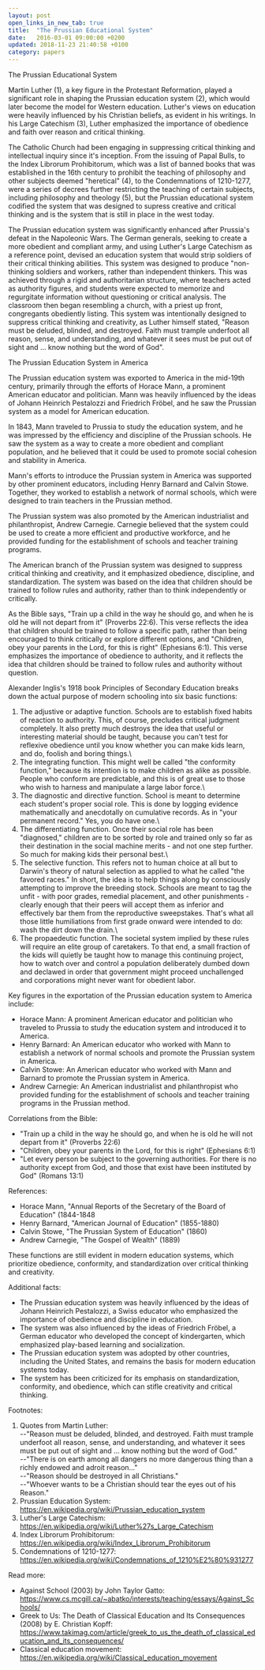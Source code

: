 ```yaml
---
layout: post
open_links_in_new_tab: true
title:  "The Prussian Educational System"
date:   2016-03-01 09:00:00 +0200
updated: 2018-11-23 21:40:58 +0100
category: papers
---
```


The Prussian Educational System

Martin Luther (1), a key figure in the Protestant Reformation, played a significant role in shaping the Prussian education system (2), which would later become the model for Western education. Luther's views on education were heavily influenced by his Christian beliefs, as evident in his writings. In his Large Catechism (3), Luther emphasized the importance of obedience and faith over reason and critical thinking.

The Catholic Church had been engaging in suppressing critical thinking and intellectual inquiry since it's inception. From the issuing of Papal Bulls, to the Index Librorum Prohibitorum, which was a list of banned books that was established in the 16th century to prohibit the teaching of philosophy and other subjects deemed "heretical" (4), to the Condemnations of 1210-1277, were a series of decrees further restricting the teaching of certain subjects, including philosophy and theology (5), but the Prussian educational system codified the system that was designed to supress creative and critical thinking and is the system that is still in place in the west today.

The Prussian education system was significantly enhanced after Prussia's defeat in the Napoleonic Wars. The German generals, seeking to create a more obedient and compliant army, and using Luther's Large Catechism as a reference point, devised an education system that would strip soldiers of their critical thinking abilities. This system was designed to produce "non-thinking soldiers and workers, rather than independent thinkers. This was achieved through a rigid and authoritarian structure, where teachers acted as authority figures, and students were expected to memorize and regurgitate information without questioning or critical analysis. The classroom then began resembling a church, with a priest up front, congregants obediently listing. This system was intentionally designed to suppress critical thinking and creativity, as Luther himself stated, "Reason must be deluded, blinded, and destroyed. Faith must trample underfoot all reason, sense, and understanding, and whatever it sees must be put out of sight and … know nothing but the word of God".

The Prussian Education System in America

The Prussian education system was exported to America in the mid-19th century, primarily through the efforts of Horace Mann, a prominent American educator and politician. Mann was heavily influenced by the ideas of Johann Heinrich Pestalozzi and Friedrich Fröbel, and he saw the Prussian system as a model for American education.

In 1843, Mann traveled to Prussia to study the education system, and he was impressed by the efficiency and discipline of the Prussian schools. He saw the system as a way to create a more obedient and compliant population, and he believed that it could be used to promote social cohesion and stability in America.

Mann's efforts to introduce the Prussian system in America was supported by other prominent educators, including Henry Barnard and Calvin Stowe. Together, they worked to establish a network of normal schools, which were designed to train teachers in the Prussian method.

The Prussian system was also promoted by the American industrialist and philanthropist, Andrew Carnegie. Carnegie believed that the system could be used to create a more efficient and productive workforce, and he provided funding for the establishment of schools and teacher training programs.

The American branch of the Prussian system was designed to suppress critical thinking and creativity, and it emphasized obedience, discipline, and standardization. The system was based on the idea that children should be trained to follow rules and authority, rather than to think independently or critically.

As the Bible says, "Train up a child in the way he should go, and when he is old he will not depart from it" (Proverbs 22:6). This verse reflects the idea that children should be trained to follow a specific path, rather than being encouraged to think critically or explore different options, and "Children, obey your parents in the Lord, for this is right" (Ephesians 6:1). This verse emphasizes the importance of obedience to authority, and it reflects the idea that children should be trained to follow rules and authority without question.

Alexander Inglis's 1918 book Principles of Secondary Education breaks down the actual purpose of modern schooling into six basic functions:
 
1) The adjustive or adaptive function. Schools are to establish fixed habits of reaction to authority. This, of course, precludes critical judgment completely. It also pretty much destroys the idea that useful or interesting material should be taught, because you can't test for reflexive obedience until you know whether you can make kids learn, and do, foolish and boring things.\
2) The integrating function. This might well be called "the conformity function," because its intention is to make children as alike as possible. People who conform are predictable, and this is of great use to those who wish to harness and manipulate a large labor force.\
3) The diagnostic and directive function. School is meant to determine each student's proper social role. This is done by logging evidence mathematically and anecdotally on cumulative records. As in "your permanent record." Yes, you do have one.\
4) The differentiating function. Once their social role has been "diagnosed," children are to be sorted by role and trained only so far as their destination in the social machine merits - and not one step further. So much for making kids their personal best.\
5) The selective function. This refers not to human choice at all but to Darwin's theory of natural selection as applied to what he called "the favored races." In short, the idea is to help things along by consciously attempting to improve the breeding stock. Schools are meant to tag the unfit - with poor grades, remedial placement, and other punishments - clearly enough that their peers will accept them as inferior and effectively bar them from the reproductive sweepstakes. That's what all those little humiliations from first grade onward were intended to do: wash the dirt down the drain.\
6) The propaedeutic function. The societal system implied by these rules will require an elite group of caretakers. To that end, a small fraction of the kids will quietly be taught how to manage this continuing project, how to watch over and control a population deliberately dumbed down and declawed in order that government might proceed unchallenged and corporations might never want for obedient labor. 

Key figures in the exportation of the Prussian education system to America include:

* Horace Mann: A prominent American educator and politician who traveled to Prussia to study the education system and introduced it to America.
* Henry Barnard: An American educator who worked with Mann to establish a network of normal schools and promote the Prussian system in America.
* Calvin Stowe: An American educator who worked with Mann and Barnard to promote the Prussian system in America.
* Andrew Carnegie: An American industrialist and philanthropist who provided funding for the establishment of schools and teacher training programs in the Prussian method.

Correlations from the Bible:

* "Train up a child in the way he should go, and when he is old he will not depart from it" (Proverbs 22:6)
* "Children, obey your parents in the Lord, for this is right" (Ephesians 6:1)
* "Let every person be subject to the governing authorities. For there is no authority except from God, and those that exist have been instituted by God" (Romans 13:1)

References:

* Horace Mann, "Annual Reports of the Secretary of the Board of Education" (1844-1848
* Henry Barnard, "American Journal of Education" (1855-1880)
* Calvin Stowe, "The Prussian System of Education" (1860)
* Andrew Carnegie, "The Gospel of Wealth" (1889)

These functions are still evident in modern education systems, which prioritize obedience, conformity, and standardization over critical thinking and creativity.

Additional facts:

* The Prussian education system was heavily influenced by the ideas of Johann Heinrich Pestalozzi, a Swiss educator who emphasized the importance of obedience and discipline in education.
* The system was also influenced by the ideas of Friedrich Fröbel, a German educator who developed the concept of kindergarten, which emphasized play-based learning and socialization.
* The Prussian education system was adopted by other countries, including the United States, and remains the basis for modern education systems today.
* The system has been criticized for its emphasis on standardization, conformity, and obedience, which can stifle creativity and critical thinking.

Footnotes:

1. Quotes from Martin Luther: \
--"Reason must be deluded, blinded, and destroyed. Faith must trample underfoot all reason, sense, and understanding, and whatever it sees must be put out of sight and … know nothing but the word of God."\
--"There is on earth among all dangers no more dangerous thing than a richly endowed and adroit reason…"\
--"Reason should be destroyed in all Christians."\
--"Whoever wants to be a Christian should tear the eyes out of his Reason."
2. Prussian Education System: https://en.wikipedia.org/wiki/Prussian_education_system
3. Luther's Large Catechism: https://en.wikipedia.org/wiki/Luther%27s_Large_Catechism
4. Index Librorum Prohibitorum: https://en.wikipedia.org/wiki/Index_Librorum_Prohibitorum
5. Condemnations of 1210-1277: https://en.wikipedia.org/wiki/Condemnations_of_1210%E2%80%931277

Read more:

* Against School (2003) by John Taylor Gatto: https://www.cs.mcgill.ca/~abatko/interests/teaching/essays/Against_Schools/
* Greek to Us: The Death of Classical Education and Its Consequences (2008) by E. Christian Kopff: https://www.takimag.com/article/greek_to_us_the_death_of_classical_education_and_its_consequences/
* Classical education movement: https://en.wikipedia.org/wiki/Classical_education_movement
